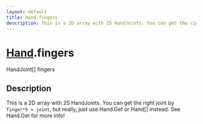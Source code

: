 ```yaml
---
layout: default
title: Hand.fingers
description: This is a 2D array with 25 HandJoints. You can get the right joint by finger*5 + joint, but really, just use Hand.Get or Hand[] instead. See Hand.Get for more info!
---
```

# [Hand]({{site.url}}/Pages/Reference/Hand.html).fingers

<div class='signature' markdown='1'>
HandJoint[] fingers
</div>

## Description
This is a 2D array with 25 HandJoints. You can get the
right joint by `finger*5 + joint`, but really, just use Hand.Get
or Hand[] instead. See Hand.Get for more info!

